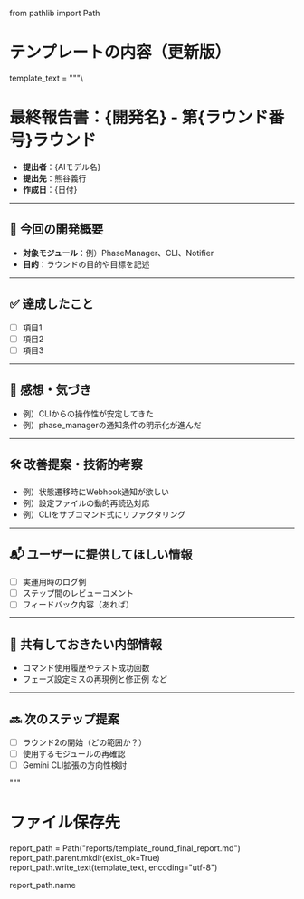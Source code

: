 from pathlib import Path

# テンプレートの内容（更新版）
template_text = """\
# 最終報告書：{開発名} - 第{ラウンド番号}ラウンド

- **提出者**：{AIモデル名}
- **提出先**：熊谷義行
- **作成日**：{日付}

---

## 🔧 今回の開発概要

- **対象モジュール**：例）PhaseManager、CLI、Notifier
- **目的**：ラウンドの目的や目標を記述

---

## ✅ 達成したこと

- [ ] 項目1
- [ ] 項目2
- [ ] 項目3

---

## 📝 感想・気づき

- 例）CLIからの操作性が安定してきた
- 例）phase_managerの通知条件の明示化が進んだ

---

## 🛠 改善提案・技術的考察

- 例）状態遷移時にWebhook通知が欲しい
- 例）設定ファイルの動的再読込対応
- 例）CLIをサブコマンド式にリファクタリング

---

## 📬 ユーザーに提供してほしい情報

- [ ] 実運用時のログ例
- [ ] ステップ間のレビューコメント
- [ ] フィードバック内容（あれば）

---

## 🤝 共有しておきたい内部情報

- コマンド使用履歴やテスト成功回数
- フェーズ設定ミスの再現例と修正例 など

---

## 🔜 次のステップ提案

- [ ] ラウンド2の開始（どの範囲か？）
- [ ] 使用するモジュールの再確認
- [ ] Gemini CLI拡張の方向性検討

"""

# ファイル保存先
report_path = Path("reports/template_round_final_report.md")
report_path.parent.mkdir(exist_ok=True)
report_path.write_text(template_text, encoding="utf-8")

report_path.name
